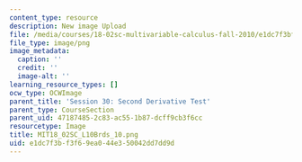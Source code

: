 ```yaml
---
content_type: resource
description: New image Upload
file: /media/courses/18-02sc-multivariable-calculus-fall-2010/e1dc7f3bf3f69ea044e350042dd7dd9d_MIT18_02SC_L10Brds_10.png
file_type: image/png
image_metadata:
  caption: ''
  credit: ''
  image-alt: ''
learning_resource_types: []
ocw_type: OCWImage
parent_title: 'Session 30: Second Derivative Test'
parent_type: CourseSection
parent_uid: 47187485-2c83-ac55-1b87-dcff9cb3f6cc
resourcetype: Image
title: MIT18_02SC_L10Brds_10.png
uid: e1dc7f3b-f3f6-9ea0-44e3-50042dd7dd9d
---
```


